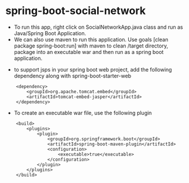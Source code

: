 # spring-boot-social-network

* To run this app, right click on  SocialNetworkApp.java class and run as Java/Spring Boot Application.
* We can also use maven to run this application. Use goals [clean package spring-boot:run] with maven to clean /target directory, package into an executable war and then run as a spring boot application.

       
- to support jsps in your spring boot web project, add the following dependency along with spring-boot-starter-web
```
  	<dependency>
		<groupId>org.apache.tomcat.embed</groupId>
		<artifactId>tomcat-embed-jasper</artifactId>
	</dependency>
```


- To create an executable war file, use the following plugin  

```
  	<build>
		<plugins>
			<plugin>
				<groupId>org.springframework.boot</groupId>
				<artifactId>spring-boot-maven-plugin</artifactId>
				<configuration>
					<executable>true</executable>
				</configuration>
			</plugin>
		</plugins>
	</build>

```
